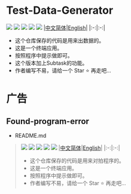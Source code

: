 # Test-Data-Generator
![](https://badges.toozhao.com/badges/01H7CJY76PRBY7Y5ETD89S0HQP/green.svg)
![](http://img.shields.io/badge/by%20kimi-Test%20Data%20Generator-brightgreen)
![](https://komarev.com/ghpvc/?username=zjx-kimi-Test-Data-Generator&color=9513ed)
[![](http://img.shields.io/badge/Star-Ffd700)](https://github.com/zjx-kimi/Test-Data-Generator/stargazers)
![](http://img.shields.io/badge/zjx--kimi-give%20me%20a%20star-blue?logo=github)
|[中文简体](https://github.com/zjx-kimi/Test-Data-Generator/tree/zh-cn-3.0)|[English](https://github.com/zjx-kimi/Test-Data-Generator/tree/en-3.0)|
|:-:|:-:|
- 这个仓库保存的代码是用来出数据的。
- 这是一个终端应用。
- 按照程序中提示做即可。
- 这个版本加上Subtask的功能。
- 作者编写不易，请给一个 Star ⭐ 再走吧...
# 广告
## Found-program-error
- README.md
>![](https://badges.toozhao.com/badges/01H7CK2N91YEDQZ9K06NPTSZDZ/green.svg)
>![](http://img.shields.io/badge/by%20kimi-Found%20program%20error%20-brightgreen)
>![](https://komarev.com/ghpvc/?username=zjx-kimi-Found-program-error&color=9513ed)
>[![](http://img.shields.io/badge/Star-Ffd700)](https://github.com/zjx-kimi/Found-program-error/stargazers)
>![](http://img.shields.io/badge/zjx--kimi-give%20me%20a%20star-blue?logo=github)
>|[中文简体](https://github.com/zjx-kimi/Found-program-error/tree/zh-cn-1.0)|[English](https://github.com/zjx-kimi/Found-program-error/tree/en-1.0)|
>|:-:|:-:|
>- 这个仓库保存的代码是用来对拍程序的。
>- 这是一个终端应用。
>- 按照程序中提示做即可。
>- 作者编写不易，请给一个 Star ⭐ 再走吧...
